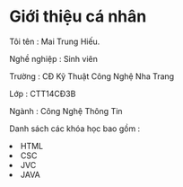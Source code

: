 <!DOCTYPE html lang ="en">
<html>
  <head>
    <title>Đây là trang web đầu tiên của Híu.</title>
    <head>
<body>
  <h1>Giới thiệu cá nhân </h1>
  <p> Tôi tên : Mai Trung Hiếu.</p>
  <p> Nghề nghiệp : Sinh viên </p>
  <p> Trường : CĐ Kỹ Thuật Công Nghệ Nha Trang</p
  <p> Lớp : CTT14CĐ3B</P>
  <p> Ngành : Công Nghệ Thông Tin </p>
  <p> Danh sách các khóa học bao gồm :</p>
  <li>HTML</li>
  <li>CSC</li>
  <li>JVC</li>
  <li>JAVA</li>

</body>
    
</html>
